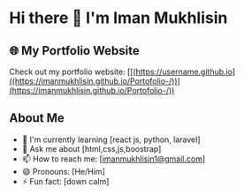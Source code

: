# Hi there 👋 I'm Iman Mukhlisin

## 🌐 My Portfolio Website
Check out my portfolio website: [[(https://username.github.io]((https://imanmukhlisin.github.io/Portofolio-/))](https://imanmukhlisin.github.io/Portofolio-/))

## About Me
- 🌱 I'm currently learning [react js, python, laravel]
- 💬 Ask me about [html,css,js,boostrap]
- 📫 How to reach me: [imanmukhlisin1@gmail.com]
- 😄 Pronouns: [He/Him]
- ⚡ Fun fact: [down calm]
